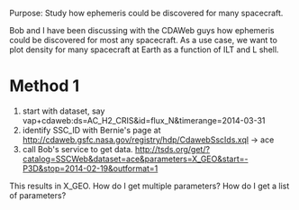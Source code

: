 Purpose: Study how ephemeris could be discovered for many spacecraft.

Bob and I have been discussing with the CDAWeb guys how ephemeris could
be discovered for most any spacecraft. As a use case, we want to plot
density for many spacecraft at Earth as a function of ILT and L shell.

# Method 1

1.  start with dataset, say
    vap+cdaweb:ds=AC\_H2\_CRIS\&id=flux\_N\&timerange=2014-03-31
2.  identify SSC\_ID with Bernie's page at
    <http://cdaweb.gsfc.nasa.gov/registry/hdp/CdawebSscIds.xql> -\> ace
3.  call Bob's service to get data.
    <http://tsds.org/get/?catalog=SSCWeb&dataset=ace&parameters=X_GEO&start=-P3D&stop=2014-02-19&outformat=1>

This results in X\_GEO. How do I get multiple parameters? How do I get a
list of parameters?

